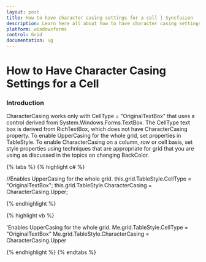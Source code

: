 ```yaml
---
layout: post
title: How to have character casing settings for a cell | Syncfusion
description: Learn here all about how to have character casing settings for a cell in Syncfusion Windows Forms gridcontrol control and more.
platform: windowsforms
control: Grid
documentation: ug
---
```


# How to Have Character Casing Settings for a Cell

### Introduction

CharacterCasing works only with CellType = "OriginalTextBox" that uses a control derived from System.Windows.Forms.TextBox. The CellType text box is derived from RichTextBox, which does not have CharacterCasing property. To enable UpperCasing for the whole grid, set properties in TableStyle. To enable CharacterCasing on a column, row or cell basis, set style properties using techniques that are appropriate for grid that you are using as discussed in the topics on changing BackColor.

{% tabs %}
{% highlight c# %}

//Enables UpperCasing for the whole grid.
this.grid.TableStyle.CellType = "OriginalTextBox";
this.grid.TableStyle.CharacterCasing = CharacterCasing.Upper;

{% endhighlight %}

{% highlight vb %}

'Enables UpperCasing for the whole grid.
Me.grid.TableStyle.CellType = "OriginalTextBox"
Me.grid.TableStyle.CharacterCasing = CharacterCasing.Upper

{% endhighlight %}
{% endtabs %}

